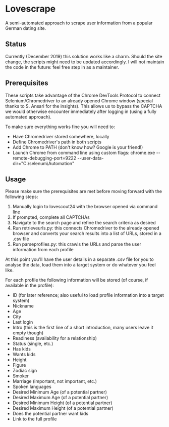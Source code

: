 # Lovescrape
A semi-automated approach to scrape user information from a popular German dating site. 

## Status
Currently (December 2019) this solution works like a charm. Should the site change, the scripts might need to be updated accordingly.
I will not maintain the code in the future: feel free step in as a maintainer.

## Prerequisites
These scripts take advantage of the Chrome DevTools Protocol to connect Selenium/Chromedriver to an already opened Chrome window (special thanks to S. Ansari for the insights).
This allows us to bypass the CAPTCHA we would otherwise encounter immediately after logging in (using a fully automated approach).

To make sure everything works fine you will need to:
- Have Chromedriver stored somewhere, locally
- Define Chromedriver's path in both scripts
- Add Chrome to PATH (don't know how? Google is your friend!)
- Launch Chrome from command line using custom flags: chrome.exe --remote-debugging-port=9222 --user-data-dir="C:\selenum\Automation"

## Usage
Please make sure the prerequisites are met before moving forward with the following steps: 
1) Manually login to lovescout24 with the browser opened via command line
2) If prompted, complete all CAPTCHAs
3) Navigate to the search page and refine the search criteria as desired
4) Run retrieveurls.py: this connects Chromedriver to the already opened browser and converts your search results into a list of URLs, stored in a .csv file
5) Run parseprofiles.py: this crawls the URLs and parse the user information from each profile

At this point you'll have the user details in a separate .csv file for you to analyse the data, load them into a target system or do whatever you feel like.

For each profile the following information will be stored (of course, if available in the profile):

- ID (for later reference; also useful to load profile information into a target system)
- Nickname
- Age
- City
- Last login
- Intro (this is the first line of a short introduction, many users leave it empty though)
- Readiness (availability for a relationship)
- Status (single, etc.)
- Has kids
- Wants kids
- Height
- Figure
- Zodiac sign
- Smoker
- Marriage (important, not important, etc.)
- Spoken languages
- Desired Minimum Age (of a potential partner)
- Desired Maximum Age (of a potential partner)
- Desired Minimum Height (of a potential partner)
- Desired Maximum Height (of a potential partner)
- Does the potential partner want kids
- Link to the full profile
